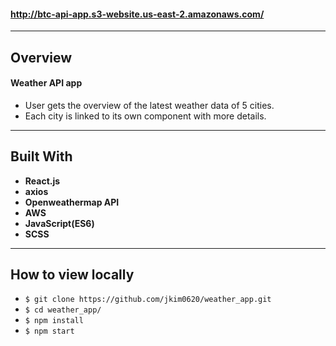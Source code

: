 #### http://btc-api-app.s3-website.us-east-2.amazonaws.com/


---


## Overview

#### Weather API app
* User gets the overview of the latest weather data of 5 cities.
* Each city is linked to its own component with more details.



---

## Built With

* **React.js**
* **axios**
* **Openweathermap API**
* **AWS**
* **JavaScript(ES6)**
* **SCSS**

---

## How to view locally

* ```$ git clone https://github.com/jkim0620/weather_app.git```
* ```$ cd weather_app/```
* ```$ npm install```
* ```$ npm start```
